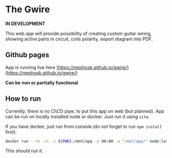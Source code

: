 # The Gwire 

__IN DEVELOPMENT__

This web app will provide possibility of creating custom guitar wiring, showing active parts in circuit, coils polarity, export diagram into PDF.

## Github pages

App is running live here [https://meshosk.github.io/gwire/](https://meshosk.github.io/gwire/)

 __Can be non or partially functional__

## How to run

Currently, there is no CI\CD pipe, to put this app on web (but planned). App can be run on locally installed node or docker. Just run it using `vite`.

If you have docker, just run from console (do not forget to run `npm install` first): 
```bash
docker run --rm -it -v ${PWD}:/mnt/app -p 80:80 -w "/mnt/app/" node:latest npm run dev
```
This should run it.